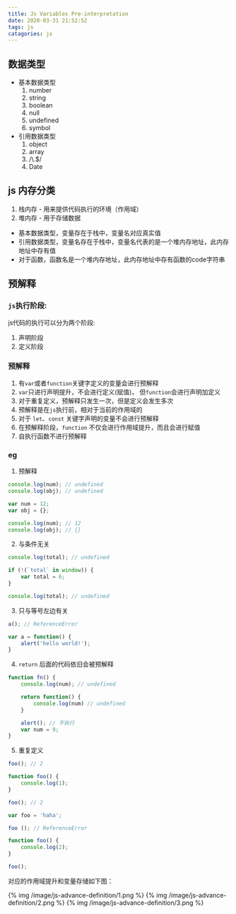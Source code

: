 ```yaml
---
title: Js Variables Pre-interpretation
date: 2020-03-31 21:52:52
tags: js
catagories: js
---
```


## 数据类型

- 基本数据类型
    1. number
    2. string
    3. boolean
    4. null
    5. undefined
    6. symbol
- 引用数据类型
    1. object
    2. array
    3. /\\.$/
    4. Date

## js 内存分类

1. 栈内存 - 用来提供代码执行的环境（作用域）
2. 堆内存 - 用于存储数据

- 基本数据类型，变量存在于栈中，变量名对应真实值
- 引用数据类型，变量名存在于栈中，变量名代表的是一个堆内存地址，此内存地址中存有值
- 对于函数，函数名是一个堆内存地址，此内存地址中存有函数的code字符串

## 预解释

### `js`执行阶段:

js代码的执行可以分为两个阶段:

1. 声明阶段
2. 定义阶段

### 预解释

1. 有`var`或者`function`关键字定义的变量会进行预解释
2. `var`只进行声明提升，不会进行定义(赋值)， 但`function`会进行声明加定义
3. 对于重复定义，预解释只发生一次，但是定义会发生多次
2. 预解释是在`js`执行前，相对于当前的作用域的
3. 对于 `let`、`const` 关键字声明的变量不会进行预解释
4. 在预解释阶段，`function` 不仅会进行作用域提升，而且会进行赋值
5. 自执行函数不进行预解释

### eg

1. 预解释

```javascript
console.log(num); // undefined
console.log(obj); // undefined

var num = 12;
var obj = {};

console.log(num); // 12
console.log(obj); // {}
```

2. 与条件无关

```javascript
console.log(total); // undefined

if (!(`total` in window)) {
    var total = 6;
}

console.log(total); // undefined
```

3. 只与等号左边有关
```javascript
a(); // ReferenceError

var a = function() {
    alert('hello world!');
}
```

4. `return` 后面的代码依旧会被预解释

```javascript
function fn() {
    console.log(num); // undefined

    return function() {
        console.log(num) // undefined
    }

    alert(); // 不执行
    var num = 9;
}
```

5. 重复定义

```javascript
foo(); // 2

function foo() {
    console.log(1);
}

foo(); // 2

var foo = 'haha';

foo (); // ReferenceError

function foo() {
    console.log(2);
}

foo();
```
对应的作用域提升和变量存储如下图：

{% img /image/js-advance-definition/1.png %}
{% img /image/js-advance-definition/2.png %}
{% img /image/js-advance-definition/3.png %}
